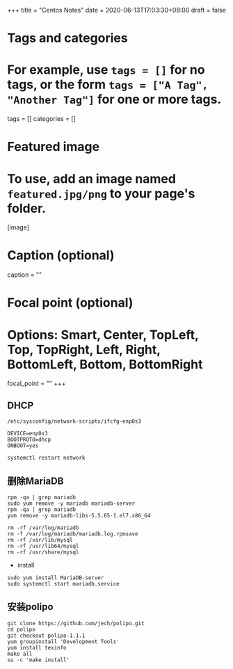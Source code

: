 +++
title = "Centos Notes"
date = 2020-06-13T17:03:30+08:00
draft = false

# Tags and categories
# For example, use `tags = []` for no tags, or the form `tags = ["A Tag", "Another Tag"]` for one or more tags.
tags = []
categories = []

# Featured image
# To use, add an image named `featured.jpg/png` to your page's folder. 
[image]
  # Caption (optional)
  caption = ""

  # Focal point (optional)
  # Options: Smart, Center, TopLeft, Top, TopRight, Left, Right, BottomLeft, Bottom, BottomRight
  focal_point = ""
+++


## DHCP

`/etc/sysconfig/network-scripts/ifcfg-enp0s3`

```
DEVICE=enp0s3
BOOTPROTO=dhcp
ONBOOT=yes
```

```
systemctl restart network
```


## 删除MariaDB

```
rpm -qa | grep mariadb
sudo yum remove -y mariadb mariadb-server
rpm -qa | grep mariadb
yum remove -y mariadb-libs-5.5.65-1.el7.x86_64

rm -rf /var/log/mariadb
rm -f /var/log/mariadb/mariadb.log.rpmsave
rm -rf /var/lib/mysql
rm -rf /usr/lib64/mysql
rm -rf /usr/share/mysql
```

- install

```
sudo yum install MariaDB-server
sudo systemctl start mariadb.service
```


## 安装polipo


```
git clone https://github.com/jech/polipo.git
cd polipo
git checkout polipo-1.1.1
yum groupinstall 'Development Tools'
yum install texinfo
make all
su -c 'make install'
```

